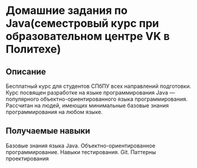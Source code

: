 # Домашние задания по Java(семестровый курс при образовательном центре VK в Политехе)
## Описание
Бесплатный курс для студентов СПбПУ всех направлений подготовки. 
Курс посвящен разработке на языке программирования Java — популярного объектно-ориентированного языка программирования. 
Рассчитан на людей, имеющих минимальные базовые знания программирования на любом языке. 
## Получаемые навыки
Базовые знания языка Java. Объектно-ориентированное программирование. Навыки тестирования. Git. Паттерны проектирования
